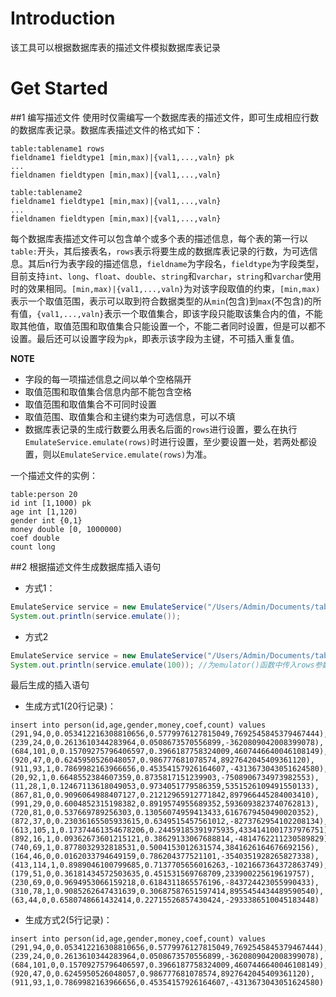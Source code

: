 # Introduction
该工具可以根据数据库表的描述文件模拟数据库表记录

# Get Started
##1 编写描述文件
使用时仅需编写一个数据库表的描述文件，即可生成相应行数的数据库表记录。数据库表描述文件的格式如下：
```
table:tablename1 rows
fieldname1 fieldtype1 [min,max)|{val1,...,valn} pk
...
fieldnamen fieldtypen [min,max)|{val1,...,valn}

table:tablename2
fieldname1 fieldtype1 [min,max)|{val1,...,valn}
...
fieldnamen fieldtypen [min,max)|{val1,...,valn}
```
每个数据库表描述文件可以包含单个或多个表的描述信息，每个表的第一行以`table:`开头，其后接表名，`rows`表示将要生成的数据库表记录的行数，为可选信息。其后n行为表字段的描述信息，`fieldname`为字段名，`fieldtype`为字段类型，目前支持`int`、`long`、`float`、`double`、`string`和`varchar`，`string`和`varchar`使用时的效果相同。`[min,max)|{val1,...,valn}`为对该字段取值的约束，`[min,max)`表示一个取值范围，表示可以取到符合数据类型的从`min`(包含)到`max`(不包含)的所有值，`{val1,...,valn}`表示一个取值集合，即该字段只能取该集合内的值，不能取其他值，取值范围和取值集合只能设置一个，不能二者同时设置，但是可以都不设置。最后还可以设置字段为`pk`，即表示该字段为主键，不可插入重复值。


**NOTE**
- 字段的每一项描述信息之间以单个空格隔开
- 取值范围和取值集合信息内部不能包含空格
- 取值范围和取值集合不可同时设置
- 取值范围、取值集合和主键约束为可选信息，可以不填
- 数据库表记录的生成行数要么用表名后面的`rows`进行设置，要么在执行`EmulateService.emulate(rows)`时进行设置，至少要设置一处，若两处都设置，则以`EmulateService.emulate(rows)`为准。


一个描述文件的实例：
```
table:person 20
id int [1,1000) pk
age int [1,120)
gender int {0,1}
money double [0, 1000000)
coef double
count long
```

##2 根据描述文件生成数据库插入语句

- 方式1：
```java
EmulateService service = new EmulateService("/Users/Admin/Documents/tableinfo");
System.out.println(service.emulate());
```

- 方式2
```java
EmulateService service = new EmulateService("/Users/Admin/Documents/tableinfo");
System.out.println(service.emulate(100)); //为emulator()函数中传入rows参数
```

最后生成的插入语句

- 生成方式1(20行记录)：
```
insert into person(id,age,gender,money,coef,count) values
(291,94,0,0.053412216308810656,0.5779976127815049,7692545845379467444),
(239,24,0,0.2613610344283964,0.0508673570556899,-3620809042008399078),
(684,101,0,0.15709275796406597,0.3966187758324009,4607446640046108149),
(920,47,0,0.6245950526048057,0.986777681078574,8927642045409361120),
(911,93,1,0.7869982163966656,0.45354157926164607,-4313673043051624580),
(20,92,1,0.6648552384607359,0.8735817151239903,-7508906734973982553),
(11,28,1,0.12467113618049053,0.9734051779586359,5351526109491550133),
(867,81,0,0.9096064988407127,0.21212965912771842,897966445284003410),
(991,29,0,0.6004852315198382,0.8919574955689352,5936093823740762813),
(720,81,0,0.537669789256303,0.13056074959413433,6167679450490020352),
(872,37,0,0.23036165505933615,0.6349515457561012,-8273762954102208134),
(613,105,1,0.17374461354678206,0.24459185391975935,4334141001737976751),
(892,16,1,0.09362673601215121,0.38629133067688814,-4814762211230589829),
(740,69,1,0.8778032932818531,0.5004153012631574,3841626164676692156),
(164,46,0,0.0162033794649159,0.786204377521101,-3540351928265827338),
(413,114,1,0.8989046100799685,0.7137705656016263,-1021667364372863749),
(179,51,0,0.36181434572503635,0.451531569768709,233900225619619757),
(230,69,0,0.9694953066159218,0.6184311865576196,-843724423055990433),
(310,78,1,0.9085262647431639,0.30687587651597414,8955454434489590540),
(63,44,0,0.6580748661432414,0.22715526857430424,-2933386510045183448)
```

- 生成方式2(5行记录)：
```
insert into person(id,age,gender,money,coef,count) values
(291,94,0,0.053412216308810656,0.5779976127815049,7692545845379467444),
(239,24,0,0.2613610344283964,0.0508673570556899,-3620809042008399078),
(684,101,0,0.15709275796406597,0.3966187758324009,4607446640046108149),
(920,47,0,0.6245950526048057,0.986777681078574,8927642045409361120),
(911,93,1,0.7869982163966656,0.45354157926164607,-4313673043051624580)
```
